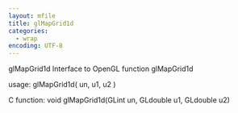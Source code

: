 ```yaml
---
layout: mfile
title: glMapGrid1d
categories:
  - wrap
encoding: UTF-8
---
```


glMapGrid1d  Interface to OpenGL function glMapGrid1d

usage:  glMapGrid1d( un, u1, u2 )

C function:  void glMapGrid1d(GLint un, GLdouble u1, GLdouble u2)